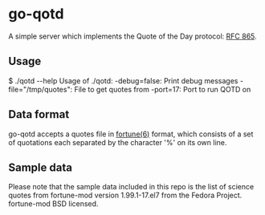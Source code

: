 go-qotd
=======

A simple server which implements the Quote of the Day protocol:
[RFC 865](http://tools.ietf.org/html/rfc865).

Usage
-----

$ ./qotd --help
Usage of ./qotd:
  -debug=false: Print debug messages
  -file="/tmp/quotes": File to get quotes from
  -port=17: Port to run QOTD on

Data format
-----------

go-qotd accepts a quotes file in [fortune(6)](https://en.wikipedia.org/wiki/Fortune_%28Unix%29)
format, which consists of a set of quotations each separated by the character '%' on its
own line.

Sample data
-----------

Please note that the sample data included in this repo is the list of science
quotes from fortune-mod version 1.99.1-17.el7 from the Fedora Project.
fortune-mod BSD licensed.
